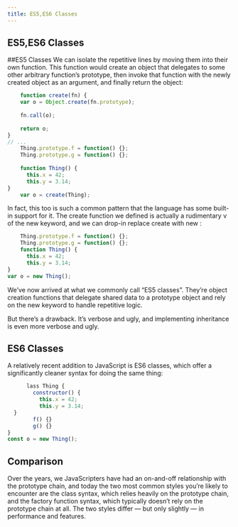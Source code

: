 ```yaml
---
title: ES5,ES6 Classes
---
```

## ES5,ES6 Classes

##ES5 Classes
We can isolate the repetitive lines by moving them into their own function. This
function would create an object that delegates to some other arbitrary function’s
prototype, then invoke that function with the newly created object as an
argument, and finally return the object:
```javascript
    function create(fn) {
    var o = Object.create(fn.prototype);
    
    fn.call(o);
    
    return o;
}
// ...
    Thing.prototype.f = function() {};
    Thing.prototype.g = function() {};
    
    function Thing() {
      this.x = 42;
      this.y = 3.14;
}
    var o = create(Thing);
```
In fact, this too is such a common pattern that the language has some built-in
support for it. The create function we defined is actually a rudimentary v
of the new keyword, and we can drop-in replace create with new :
```javascript
    Thing.prototype.f = function() {};
    Thing.prototype.g = function() {};
    function Thing() {
      this.x = 42;
      this.y = 3.14;
}
var o = new Thing();
```
We’ve now arrived at what we commonly call “ES5 classes”. They’re object
creation functions that delegate shared data to a prototype object and rely on
the new keyword to handle repetitive logic.

But there’s a drawback. It’s verbose and ugly, and implementing inheritance is
even more verbose and ugly.

##  ES6 Classes
A relatively recent addition to JavaScript is ES6 classes, which offer a
significantly cleaner syntax for doing the same thing:
```javascript
      lass Thing {
        constructor() {
          this.x = 42;
          this.y = 3.14;
  }
        f() {}
        g() {}
}
const o = new Thing();
```

## Comparison
Over the years, we JavaScripters have had an on-and-off relationship with the
prototype chain, and today the two most common styles you’re likely to
encounter are the class syntax, which relies heavily on the prototype chain, and
the factory function syntax, which typically doesn’t rely on the prototype chain at
all. The two styles differ — but only slightly — in performance and features.

